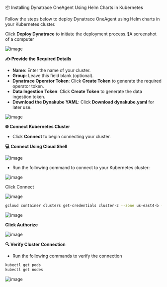 📦 Installing Dynatrace OneAgent Using Helm Charts in Kubernetes

Follow the steps below to deploy Dynatrace OneAgent using Helm charts in your Kubernetes cluster.

Click **Deploy Dynatrace** to initiate the deployment process.![A screenshot of a computer

![image](https://github.com/user-attachments/assets/b3d390b2-413c-4d9e-ad40-f2378da1ebcf)

**✍️ Provide the Required Details**

- **Name**: Enter the name of your cluster.
- **Group**: Leave this field blank (optional).
- **Dynatrace Operator Token**: Click **Create Token** to generate the required operator token.
- **Data Ingestion Token**: Click **Create Token** to generate the data ingestion token.
- **Download the Dynakube YAML**: Click **Download dynakube.yaml** for later use.

![image](https://github.com/user-attachments/assets/df115f82-bf2e-4e80-b5d3-ac63861ab049)

**🌐 Connect Kubernetes Cluster**

- Click **Connect** to begin connecting your cluster.

**💻 Connect Using Cloud Shell**

![image](https://github.com/user-attachments/assets/5858e258-4552-4190-b730-921c8b11ab3d)

- Run the following command to connect to your Kubernetes cluster:

![image](https://github.com/user-attachments/assets/8142e8d8-dc79-4fe1-a3dc-cc920e599deb)

Click Connect

![image](https://github.com/user-attachments/assets/ea795796-a7be-4e93-b484-000a851beb15)

```bash
gcloud container clusters get-credentials cluster-2 --zone us-east4-b --project aiops-447509
```
![image](https://github.com/user-attachments/assets/e865b128-9160-45b3-8463-704dd5bec022)

**Click Authorize**

![image](https://github.com/user-attachments/assets/c2cf15a4-1077-4594-a4e5-012d0809dd82)

**🔍 Verify Cluster Connection**

- Run the following commands to verify the connection

```bash
kubectl get pods
kubectl get nodes
```
![image](https://github.com/user-attachments/assets/aecbd73a-a005-41b9-8390-4c9e8574dceb)
